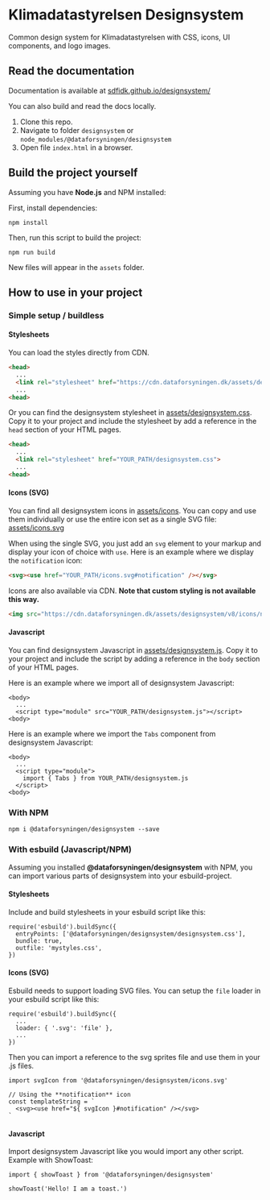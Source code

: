 # Klimadatastyrelsen Designsystem

Common design system for Klimadatastyrelsen with CSS, icons, UI components, and logo images.

## Read the documentation

Documentation is available at [sdfidk.github.io/designsystem/](https://sdfidk.github.io/designsystem/)

You can also build and read the docs locally.

1. Clone this repo.
2. Navigate to folder `designsystem` or `node_modules/@dataforsyningen/designsystem`
3. Open file `index.html` in a browser.

## Build the project yourself

Assuming you have **Node.js** and NPM installed:

First, install dependencies:
```
npm install
```

Then, run this script to build the project:
```
npm run build
```
New files will appear in the `assets` folder.

## How to use in your project

### Simple setup / buildless

#### Stylesheets

You can load the styles directly from CDN. 
```html
<head>
  ...
  <link rel="stylesheet" href="https://cdn.dataforsyningen.dk/assets/designsystem/v8/designsystem.css">
  ...
<head>
```

Or you can find the designsystem stylesheet in [assets/designsystem.css](./assets/designsystem.css). Copy it to your project and include the stylesheet by add a reference in the `head` section of your HTML pages.
```html
<head>
  ...   
  <link rel="stylesheet" href="YOUR_PATH/designsystem.css">
  ...
<head>
```

#### Icons (SVG)

You can find all designsystem icons in [assets/icons](./assets/icons). You can copy and use them individually or use the entire icon set as a single SVG file: [assets/icons.svg](./assets/icons.svg)

When using the single SVG, you just add an `svg` element to your markup and display your icon of choice with `use`.
Here is an example where we display the `notification` icon:
```html
<svg><use href="YOUR_PATH/icons.svg#notification" /></svg>
```

Icons are also available via CDN. **Note that custom styling is not available this way.**
```html
<img src="https://cdn.dataforsyningen.dk/assets/designsystem/v8/icons/notification.svg" alt="">
```

#### Javascript

You can find designsystem Javascript in [assets/designsystem.js](./assets/designsystem.js). Copy it to your project and include the script by adding a reference in the `body` section of your HTML pages.

Here is an example where we import all of designsystem Javascript:
```
<body>
  ...
  <script type="module" src="YOUR_PATH/designsystem.js"></script>
<body>
```

Here is an example where we import the `Tabs` component from designsystem Javascript:
```
<body>
  ...
  <script type="module">
    import { Tabs } from YOUR_PATH/designsystem.js
  </script>
<body>
```

### With NPM

```
npm i @dataforsyningen/designsystem --save
```

### With esbuild (Javascript/NPM)

Assuming you installed **@dataforsyningen/designsystem** with NPM, you can import various parts of designsystem into your esbuild-project.

#### Stylesheets

Include and build stylesheets in your esbuild script like this:
```
require('esbuild').buildSync({
  entryPoints: ['@dataforsyningen/designsystem/designsystem.css'],
  bundle: true,
  outfile: 'mystyles.css',
})
```

#### Icons (SVG)

Esbuild needs to support loading SVG files. You can setup the `file` loader in your esbuild script like this:
```
require('esbuild').buildSync({
  ...
  loader: { '.svg': 'file' },
  ...
})
```

Then you can import a reference to the svg sprites file and use them in your .js files.
```
import svgIcon from '@dataforsyningen/designsystem/icons.svg'

// Using the **notification** icon
const templateString = `
  <svg><use href="${ svgIcon }#notification" /></svg>
`
```

#### Javascript

Import designsystem Javascript like you would import any other script. Example with ShowToast:
```
import { showToast } from '@dataforsyningen/designsystem'

showToast('Hello! I am a toast.')
```
